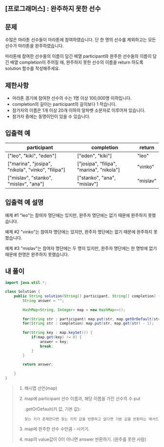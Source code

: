 ## [프로그래머스] : 완주하지 못한 선수



## 문제

수많은 마라톤 선수들이 마라톤에 참여하였습니다. 단 한 명의 선수를 제외하고는 모든 선수가 마라톤을 완주하였습니다.

마라톤에 참여한 선수들의 이름이 담긴 배열 participant와 완주한 선수들의 이름이 담긴 배열 completion이 주어질 때, 완주하지 못한 선수의 이름을 return 하도록 solution 함수를 작성해주세요.



## 제한사항

- 마라톤 경기에 참여한 선수의 수는 1명 이상 100,000명 이하입니다.
- completion의 길이는 participant의 길이보다 1 작습니다.
- 참가자의 이름은 1개 이상 20개 이하의 알파벳 소문자로 이루어져 있습니다.
- 참가자 중에는 동명이인이 있을 수 있습니다.



## 입출력 예

| participant                                       | completion                               | return   |
| ------------------------------------------------- | ---------------------------------------- | -------- |
| ["leo", "kiki", "eden"]                           | ["eden", "kiki"]                         | "leo"    |
| ["marina", "josipa", "nikola", "vinko", "filipa"] | ["josipa", "filipa", "marina", "nikola"] | "vinko"  |
| ["mislav", "stanko", "mislav", "ana"]             | ["stanko", "ana", "mislav"]              | "mislav" |



## 입출력 예 설명

예제 #1
"leo"는 참여자 명단에는 있지만, 완주자 명단에는 없기 때문에 완주하지 못했습니다.

예제 #2
"vinko"는 참여자 명단에는 있지만, 완주자 명단에는 없기 때문에 완주하지 못했습니다.

예제 #3
"mislav"는 참여자 명단에는 두 명이 있지만, 완주자 명단에는 한 명밖에 없기 때문에 한명은 완주하지 못했습니다.



## 내 풀이

```java
import java.util.*;

class Solution {
    public String solution(String[] participant, String[] completion) {
        String answer = "";
        
        HashMap<String, Integer> map = new HashMap<>();
        
        for(String str : participant) map.put(str, map.getOrDefault(str, 0) + 1);
        for(String str : completion) map.put(str, map.get(str) - 1);
        
        for(String key : map.keySet()) {
        	if(map.get(key) != 0) {
        		answer = key;
        		break;
        	}
        }
        
        return answer;
        
    }
}
```

> 1. 해시맵 선언(map)
>
> 2. map에 participant 선수 이름과, 해당 이름을 가진 선수의 수 put
>
>    .getOrDefault(키 값, 기본 값): 
>
>    ```
>    찾는 키가 존재한다면 찾는 키의 값을 반환하고 없다면 기본 값을 반환하는 메서드
>    ```
>
> 3. map에 완주한 선수 수만큼 - 시키기.
>
> 4. map의 value값이 0이 아니면 answer 반환하기. (완주를 못한 사람)